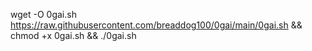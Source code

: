 wget -O 0gai.sh https://raw.githubusercontent.com/breaddog100/0gai/main/0gai.sh && chmod +x 0gai.sh && ./0gai.sh
